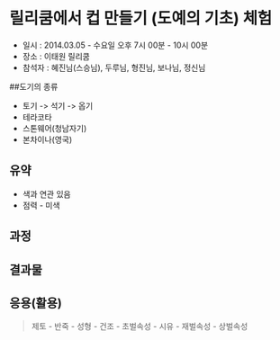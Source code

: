 # 릴리쿰에서 컵 만들기 (도예의 기초) 체험

>
- 일시 : 2014.03.05 - 수요일 오후 7시 00분 - 10시 00분 
- 장소 : 이태원 릴리쿰
- 참석자 : 혜진님(스승님), 두루님, 형진님, 보나님, 정신님

##도기의 종류
- 토기 -> 석기 -> 옵기
- 테라코타
- 스톤웨어(청남자기)
- 본차이나(영국)

## 유약 
- 색과 연관 있음
- 점력 - 미색

## 과정

## 결과물

## 응용(활용)

> 제토 - 반죽 - 성형 - 건조 - 초벌속성 - 시유 - 재벌속성 - 상벌속성